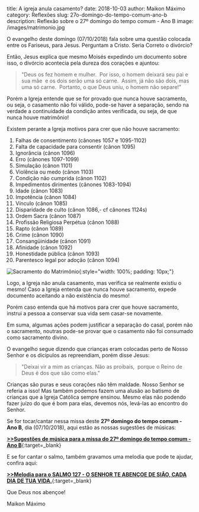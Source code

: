 title: A igreja anula casamento?
date: 2018-10-03
author: Maikon Máximo
category: Reflexões
slug: 27o-domingo-do-tempo-comum-ano-b
description: Reflexão sobre o 27º domingo do tempo comum - Ano B
image: /images/matrimonio.jpg

O evangelho deste domingo (07/10/2018) fala sobre uma questão colocada entre os Fariseus, para Jesus. 
Perguntam a Cristo.
Seria Correto o divórcio?

Então, Jesus explica que mesmo Moisés expedindo um documento sobre isso, o divórcio acontecia pela dureza dos corações e ajuntou:

>"Deus os fez homem e mulher. 
 Por isso, o homem deixará seu pai e sua mãe 
e os dois serão uma só carne. 
Assim, já não são dois, mas uma só carne. 
Portanto, o que Deus uniu, o homem não separe!" 

Porém a Igreja entende que se for provado que nunca houve sacramento, ou seja, o casamento não foi válido, pode-se haver a separação, sendo na verdade a continuidade da condição antes verificada, ou seja, de que nunca houve matrimônio! 

Existem perante a Igreja motivos para crer que não houve sacramento:

1. Falhas de consentimento (cânones 1057 e 1095-1102)
2. Falta de capacidade para consentir (cânon 1095)
3. Ignorância (cânon 1096)
4. Erro (cânones 1097-1099)
5. Simulação (cânon 1101)
6. Violência ou medo (cânon 1103)
7. Condição não cumprida (cânon 1102)
8. Impedimentos dirimentes (cânones 1083-1094)
9. Idade (cânon 1083)
10. Impotência (cânon 1084)
11. Vínculo (cânon 1085)
12. Disparidade de culto (cânon 1086,- cf cânones 1124s)
13. Ordem Sacra (cânon 1087)
14. Profissão Religiosa Perpétua (cânon 1088)
15. Rapto (cânon 1089)
16. Crime (cânon 1090)
17. Consangüinidade (cânon 1091)
18. Afinidade (cânon 1092)
19. Honestidade pública (cânon 1093)
20. Parentesco legal por adoção (cânon 1094)

![Sacramento do Matrimônio](/images/matrimonio.jpg){:style="width: 100%; padding: 10px;"}

Logo, a Igreja não anula casamento, mas verifica se realmente existiu o mesmo!
Caso a Igreja entenda que nunca houve sacramento, expede documento aceitando a não existência do mesmo!

Porém caso entenda que há motivos para crer que houve sacramento,
instrui a pessoa a conservar sua vida sem casar-se novamente.

Em suma, algumas ações podem justificar a separação do casal, porém não o sacramento,
noutras pode-se provar que o casamento não foi consumado como sacramento divino. 

O evangelho segue dizendo que crianças eram colocadas perto de Nosso Senhor e os dicípulos as repreendiam,
porém disse Jesus: 

>"Deixai vir a mim as crianças. Não as proibais, 
porque o Reino de Deus é dos que são como elas."

Crianças são puras e seus corações não têm maldade. Nosso Senhor se referia a isso!
Mas também podemos fazem uma alusão ao batismo de crianças que a Igreja Católica sempre ensinou.
Mesmo elas não podendo fazer juízo do que é bom para elas, devemos nós, levá-las ao encontro do Senhor.




Se for tocar/cantar nessa missa deste **27º domingo do tempo comum - Ano B**, dia (07/10/2018),
aqui estão as nossas sugestões de músicas:

[**>>Sugestões de música para a missa do 27º domingo do tempo comum - Ano B**](https://musicasparamissa.com.br/sugestoes-para/27o-domingo-do-tempo-comum-ano-b/){:target=\_blank}

E se for cantar o salmo, também gravamos uma melodia que pode te ajudar, confira aqui:

[**>>Melodia para o SALMO 127 - O SENHOR TE ABENÇOE DE SIÃO, CADA DIA DE TUA VIDA.**](https://musicasparamissa.com.br/musica/salmo-127-o-senhor-te-abencoe-de-siao-cada-dia-de-tua-vida/){:target=\_blank}

Que Deus nos abençoe!

Maikon Máximo
